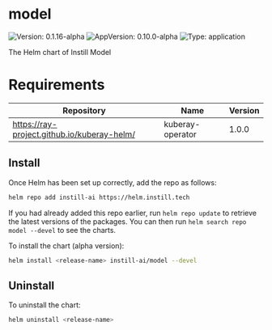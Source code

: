 # model

![Version: 0.1.16-alpha](https://img.shields.io/badge/Version-0.1.16--alpha-informational?style=flat-square) ![AppVersion: 0.10.0-alpha](https://img.shields.io/badge/AppVersion-0.10.0--alpha-informational?style=flat-square) ![Type: application](https://img.shields.io/badge/Type-application-informational?style=flat-square)

The Helm chart of Instill Model

# Requirements

| Repository | Name | Version |
|------------|------|---------|
| https://ray-project.github.io/kuberay-helm/ | kuberay-operator | 1.0.0 |

## Install

Once Helm has been set up correctly, add the repo as follows:

```bash
helm repo add instill-ai https://helm.instill.tech
```

If you had already added this repo earlier, run `helm repo update` to retrieve
the latest versions of the packages. You can then run `helm search repo model --devel` to see the charts.

To install the chart (alpha version):

```bash
helm install <release-name> instill-ai/model --devel
```

## Uninstall

To uninstall the chart:

```bash
helm uninstall <release-name>
```
